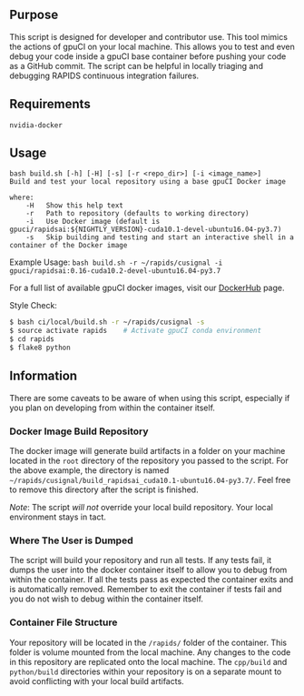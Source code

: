 ## Purpose

This script is designed for developer and contributor use. This tool mimics the actions of gpuCI on your local machine. This allows you to test and even debug your code inside a gpuCI base container before pushing your code as a GitHub commit.
The script can be helpful in locally triaging and debugging RAPIDS continuous integration failures.

## Requirements

```
nvidia-docker
```

## Usage

```
bash build.sh [-h] [-H] [-s] [-r <repo_dir>] [-i <image_name>]
Build and test your local repository using a base gpuCI Docker image

where:
    -H   Show this help text
    -r   Path to repository (defaults to working directory)
    -i   Use Docker image (default is gpuci/rapidsai:${NIGHTLY_VERSION}-cuda10.1-devel-ubuntu16.04-py3.7)
    -s   Skip building and testing and start an interactive shell in a container of the Docker image
```

Example Usage:
`bash build.sh -r ~/rapids/cusignal -i gpuci/rapidsai:0.16-cuda10.2-devel-ubuntu16.04-py3.7`

For a full list of available gpuCI docker images, visit our [DockerHub](https://hub.docker.com/r/gpuci/rapidsai/tags) page.

Style Check:
```bash
$ bash ci/local/build.sh -r ~/rapids/cusignal -s
$ source activate rapids    # Activate gpuCI conda environment
$ cd rapids
$ flake8 python
```

## Information

There are some caveats to be aware of when using this script, especially if you plan on developing from within the container itself.


### Docker Image Build Repository

The docker image will generate build artifacts in a folder on your machine located in the `root` directory of the repository you passed to the script. For the above example, the directory is named `~/rapids/cusignal/build_rapidsai_cuda10.1-ubuntu16.04-py3.7/`. Feel free to remove this directory after the script is finished.

*Note*: The script *will not* override your local build repository. Your local environment stays in tact.


### Where The User is Dumped

The script will build your repository and run all tests. If any tests fail, it dumps the user into the docker container itself to allow you to debug from within the container. If all the tests pass as expected the container exits and is automatically removed. Remember to exit the container if tests fail and you do not wish to debug within the container itself.


### Container File Structure

Your repository will be located in the `/rapids/` folder of the container. This folder is volume mounted from the local machine. Any changes to the code in this repository are replicated onto the local machine. The `cpp/build` and `python/build` directories within your repository is on a separate mount to avoid conflicting with your local build artifacts.
